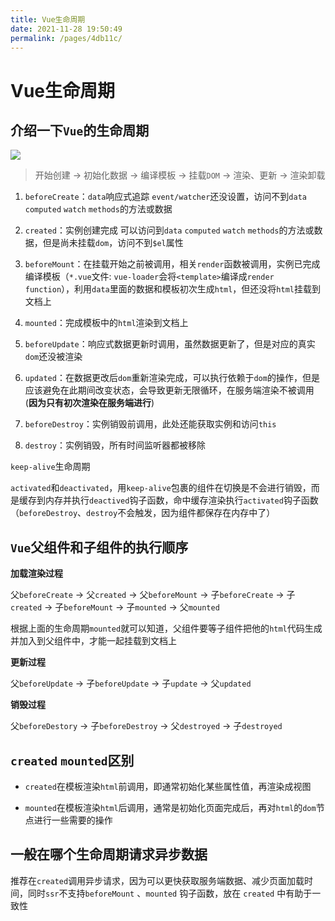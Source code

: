 ```yaml
---
title: Vue生命周期
date: 2021-11-28 19:50:49
permalink: /pages/4db11c/
---
```

# Vue生命周期

## 介绍一下`Vue`的生命周期

![](https://cdn.jsdelivr.net/gh/duochizhacai/generatePic/img/202201092239463.png)

>开始创建 -> 初始化数据 -> 编译模板 -> 挂载`DOM` -> 渲染、更新 -> 渲染卸载

1. `beforeCreate`：`data`响应式追踪 `event/watcher`还没设置，访问不到`data` `computed` `watch` `methods`的方法或数据

2. `created`：实例创建完成 可以访问到`data` `computed` `watch` `methods`的方法或数据，但是尚未挂载`dom`，访问不到`$el`属性

3. `beforeMount`：在挂载开始之前被调用，相关`render`函数被调用，实例已完成编译模板（`*.vue`文件: `vue-loader`会将`<template>`编译成`render function`），利用`data`里面的数据和模板初次生成`html`，但还没将`html`挂载到文档上

4. `mounted`：完成模板中的`html`渲染到文档上

5. `beforeUpdate`：响应式数据更新时调用，虽然数据更新了，但是对应的真实`dom`还没被渲染

6. `updated`：在数据更改后`dom`重新渲染完成，可以执行依赖于`dom`的操作，但是应该避免在此期间改变状态，会导致更新无限循环，在服务端渲染不被调用(**因为只有初次渲染在服务端进行**)

7. `beforeDestroy`：实例销毁前调用，此处还能获取实例和访问`this`

8. `destroy`：实例销毁，所有时间监听器都被移除

`keep-alive`生命周期

`activated`和`deactivated`，用`keep-alive`包裹的组件在切换是不会进行销毁，而是缓存到内存并执行`deactived`钩子函数，命中缓存渲染执行`activated`钩子函数（`beforeDestroy`、`destroy`不会触发，因为组件都保存在内存中了）



## `Vue`父组件和子组件的执行顺序

**加载渲染过程**

父`beforeCreate` -> 父`created` -> 父`beforeMount` -> 子`beforeCreate` -> 子`created` -> 子`beforeMount` -> 子`mounted` -> 父`mounted`

根据上面的生命周期`mounted`就可以知道，父组件要等子组件把他的`html`代码生成并加入到父组件中，才能一起挂载到文档上

**更新过程**

父`beforeUpdate` -> 子`beforeUpdate` -> 子`update` -> 父`updated`

**销毁过程**

父`beforeDestory` -> 子`beforeDestroy` -> 父`destroyed` -> 子`destroyed`



## `created` `mounted`区别

- `created`在模板渲染`html`前调用，即通常初始化某些属性值，再渲染成视图

- `mounted`在模板渲染`html`后调用，通常是初始化页面完成后，再对`html`的`dom`节点进行一些需要的操作


## 一般在哪个生命周期请求异步数据

推荐在`created`调用异步请求，因为可以更快获取服务端数据、减少页面加载时间，同时`ssr`不支持`beforeMount` 、`mounted` 钩子函数，放在 `created` 中有助于一致性


